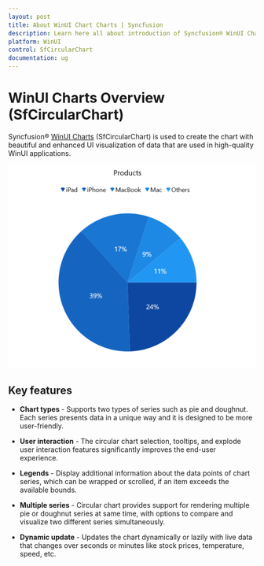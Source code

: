 ```yaml
---
layout: post
title: About WinUI Chart Charts | Syncfusion
description: Learn here all about introduction of Syncfusion® WinUI Chart(SfCircularChart) control with key features and more.
platform: WinUI
control: SfCircularChart
documentation: ug
---
```


# WinUI Charts Overview (SfCircularChart)

Syncfusion® [WinUI Charts](https://www.syncfusion.com/winui-controls/charts) (SfCircularChart) is used to create the chart with beautiful and enhanced UI visualization of data that are used in high-quality WinUI applications.

![Circular chart in WinUI Chart](getting-started_images/winui-pie-chart-overview.png)

## Key features

* **Chart types** - Supports two types of series such as pie and doughnut. Each series presents data in a unique way and it is designed to be more user-friendly.

* **User interaction** - The circular chart selection, tooltips, and explode user interaction features significantly improves the end-user experience.

* **Legends** - Display additional information about the data points of chart series, which can be wrapped or scrolled, if an item exceeds the available bounds.

* **Multiple series** - Circular chart provides support for rendering multiple pie or doughnut series at same time, with options to compare and visualize two different series simultaneously.

* **Dynamic update** - Updates the chart dynamically or lazily with live data that changes over seconds or minutes like stock prices, temperature, speed, etc.

